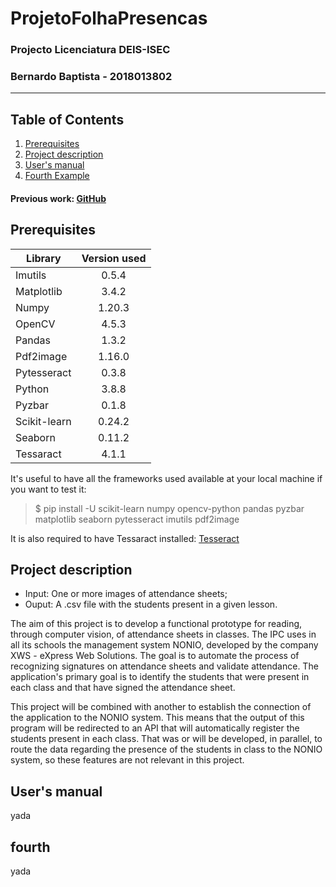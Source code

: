 # ProjetoFolhaPresencas

### Projecto Licenciatura DEIS-ISEC
### Bernardo Baptista - 2018013802
***
## Table of Contents
1. [Prerequisites](#project-description)
2. [Project description](#users-manual)
3. [User's manual](#users-manual)
4. [Fourth Example](#fourth)



#### Previous work: [GitHub](https://github.com/renatogomes17/ProjetoFolhaPresencas)

## Prerequisites

| Library       | Version used     | 
| ------------- |:-------------:| 
| Imutils |	0.5.4 |
| Matplotlib |	3.4.2|
| Numpy	|1.20.3|
| OpenCV	|4.5.3|
| Pandas	|1.3.2|
| Pdf2image	|1.16.0|
| Pytesseract|	0.3.8|
| Python	|3.8.8|
| Pyzbar |0.1.8
| Scikit-learn|	0.24.2|
| Seaborn|	0.11.2|
| Tessaract|4.1.1| 

It's useful to have all the frameworks used available at your local machine if you want to test it:

>$ pip install -U scikit-learn numpy opencv-python pandas pyzbar matplotlib seaborn pytesseract imutils pdf2image

It is also required to have Tessaract installed: [Tesseract](https://tesseract-ocr.github.io/tessdoc/Home.html)


## Project description
* Input: One or more images of attendance sheets;
* Ouput: A .csv file with the students present in a given lesson.

The aim of this project is to develop a functional prototype for reading, through computer vision, of attendance sheets in classes. The IPC uses in all its schools the management system NONIO, developed by the company XWS - eXpress Web Solutions. The goal is to automate the process of recognizing signatures on attendance sheets and validate attendance. The application's primary goal is to identify the students that were present in each class and that have signed the attendance sheet.

This project will be combined with another to establish the connection of the application to the NONIO system. This means that the output of this program will be redirected to an API that will automatically register the students present in each class. That was or will be developed, in parallel, to route the data regarding the presence of the students in class to the NONIO system, so these features are not relevant in this project.

## User's manual
yada

## fourth
yada
